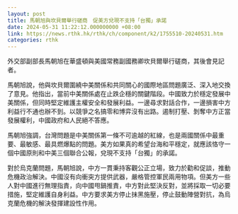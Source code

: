 ```yaml
---
layout: post
title: 馬朝旭與坎貝爾舉行磋商　促美方兌現不支持「台獨」承諾
date: 2024-05-31 11:22:12.000000000 +08:00
link: https://news.rthk.hk/rthk/ch/component/k2/1755510-20240531.htm
categories: rthk
---
```


外交部副部長馬朝旭在華盛頓與美國常務副國務卿坎貝爾舉行磋商，其後會見記者。

馬朝旭說，他與坎貝爾圍繞中美關係和共同關心的國際地區問題廣泛、深入地交換了意見。他指出，當前中美關係處在止跌企穩的關鍵階段。中國致力於穩定發展中美關係，但同時堅定維護主權安全和發展利益。一邊尋求對話合作，一邊損害中方利益行不通也辦不到。以競爭之名搞零和博弈沒有出路。遏制打壓、剝奪中方正當發展權利，中國政府和人民絕不答應。
 
馬朝旭強調，台灣問題是中美關係第一條不可逾越的紅線，也是兩國關係中最重要、最敏感、最具燃爆點的問題。美方如果真的希望台海和平穩定，就應該恪守一個中國原則和中美三個聯合公報，兌現不支持「台獨」的承諾。
 
對於烏克蘭問題，馬朝旭說，中方一貫秉持客觀公正立場，致力於勸和促談，推動危機政治解決。中國沒有向衝突方提供武器，嚴格管控軍民兩用物項。但美方一些人對中國進行無理指責，向中國甩鍋推責，中方對此堅決反對，並將採取一切必要措施，堅定維護自身利益。中方要求美方停止抹黑施壓，停止鼓動陣營對抗，為烏克蘭危機的解決發揮建設性作用。

